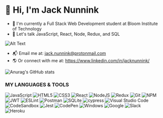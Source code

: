 # 👋 Hi, I'm Jack Nunnink

- 🌳 I'm currently a Full Stack Web Development student at Bloom Institute of Technology 
- 💬 Let's talk JavaScript, React, Node, Redux, and SQL

![Alt Text](https://data.whicdn.com/images/264382003/original.gif)

- 📬 Email me at: jack.nunnink@protonmail.com
- 🌎 Or connect with me at: https://www.linkedin.com/in/jacknunnink/ 

![Anurag's GitHub stats](https://github-readme-stats.vercel.app/api?username=JackNunnink&show_icons=true&theme=nord)

### MY LANGUAGES & TOOLS

![JavaScript](https://img.shields.io/badge/javascript-%23323330.svg?style=for-the-badge&logo=javascript&logoColor=%23F7DF1E)
![HTML5](https://img.shields.io/badge/html5-%23E34F26.svg?style=for-the-badge&logo=html5&logoColor=white)
![CSS3](https://img.shields.io/badge/css3-%231572B6.svg?style=for-the-badge&logo=css3&logoColor=white)
![React](https://img.shields.io/badge/react-%2320232a.svg?style=for-the-badge&logo=react&logoColor=%2361DAFB)
![NodeJS](https://img.shields.io/badge/node.js-6DA55F?style=for-the-badge&logo=node.js&logoColor=white)
![Redux](https://img.shields.io/badge/redux-%23593d88.svg?style=for-the-badge&logo=redux&logoColor=white) ![Git](https://img.shields.io/badge/git-%23F05033.svg?style=for-the-badge&logo=git&logoColor=white)
![NPM](https://img.shields.io/badge/NPM-%23000000.svg?style=for-the-badge&logo=npm&logoColor=white) ![JWT](https://img.shields.io/badge/JWT-black?style=for-the-badge&logo=JSON%20web%20tokens) ![ESLint](https://img.shields.io/badge/ESLint-4B3263?style=for-the-badge&logo=eslint&logoColor=white) ![Postman](https://img.shields.io/badge/Postman-FF6C37?style=for-the-badge&logo=postman&logoColor=white) ![SQLite](https://img.shields.io/badge/sqlite-%2307405e.svg?style=for-the-badge&logo=sqlite&logoColor=white) ![cypress](https://img.shields.io/badge/-cypress-%23E5E5E5?style=for-the-badge&logo=cypress&logoColor=058a5e) ![Visual Studio Code](https://img.shields.io/badge/Visual%20Studio%20Code-0078d7.svg?style=for-the-badge&logo=visual-studio-code&logoColor=white) ![CodeSandbox](https://img.shields.io/badge/Codesandbox-040404?style=for-the-badge&logo=codesandbox&logoColor=DBDBDB) ![Jest](https://img.shields.io/badge/-jest-%23C21325?style=for-the-badge&logo=jest&logoColor=white) ![CodePen](https://img.shields.io/badge/CodePen-white?style=for-the-badge&logo=codepen&logoColor=black) ![Windows](https://img.shields.io/badge/Windows-0078D6?style=for-the-badge&logo=windows&logoColor=white) ![Google](https://img.shields.io/badge/google-4285F4?style=for-the-badge&logo=google&logoColor=white) ![Slack](https://img.shields.io/badge/Slack-4A154B?style=for-the-badge&logo=slack&logoColor=white) ![Heroku](https://img.shields.io/badge/heroku-%23430098.svg?style=for-the-badge&logo=heroku&logoColor=white)

